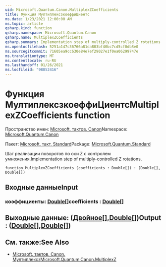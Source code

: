 ```yaml
---
uid: Microsoft.Quantum.Canon.MultiplexZCoefficients
title: Функция МултиплексзкоеффиЦиентс
ms.date: 1/23/2021 12:00:00 AM
ms.topic: article
qsharp.kind: function
qsharp.namespace: Microsoft.Quantum.Canon
qsharp.name: MultiplexZCoefficients
qsharp.summary: Implementation step of multiply-controlled Z rotations.
ms.openlocfilehash: 5251a147c36766a81da803bf40bc7cd5cf0db8e0
ms.sourcegitcommit: 71605ea9cc630e84e7ef29027e1f0ea06299747e
ms.translationtype: MT
ms.contentlocale: ru-RU
ms.lasthandoff: 01/26/2021
ms.locfileid: "98852416"
---
```

# <a name="multiplexzcoefficients-function"></a><span data-ttu-id="4ce01-102">Функция МултиплексзкоеффиЦиентс</span><span class="sxs-lookup"><span data-stu-id="4ce01-102">MultiplexZCoefficients function</span></span>

<span data-ttu-id="4ce01-103">Пространство имен: [Microsoft. тактов. Canon](xref:Microsoft.Quantum.Canon)</span><span class="sxs-lookup"><span data-stu-id="4ce01-103">Namespace: [Microsoft.Quantum.Canon](xref:Microsoft.Quantum.Canon)</span></span>

<span data-ttu-id="4ce01-104">Пакет: [Microsoft. такт. Standard](https://nuget.org/packages/Microsoft.Quantum.Standard)</span><span class="sxs-lookup"><span data-stu-id="4ce01-104">Package: [Microsoft.Quantum.Standard](https://nuget.org/packages/Microsoft.Quantum.Standard)</span></span>


<span data-ttu-id="4ce01-105">Шаг реализации поворотов по оси Z с контролем умножения.</span><span class="sxs-lookup"><span data-stu-id="4ce01-105">Implementation step of multiply-controlled Z rotations.</span></span>

```qsharp
function MultiplexZCoefficients (coefficients : Double[]) : (Double[], Double[])
```


## <a name="input"></a><span data-ttu-id="4ce01-106">Входные данные</span><span class="sxs-lookup"><span data-stu-id="4ce01-106">Input</span></span>

### <a name="coefficients--double"></a><span data-ttu-id="4ce01-107">коэффициенты: [Double](xref:microsoft.quantum.lang-ref.double)[]</span><span class="sxs-lookup"><span data-stu-id="4ce01-107">coefficients : [Double](xref:microsoft.quantum.lang-ref.double)[]</span></span>





## <a name="output--doubledouble"></a><span data-ttu-id="4ce01-108">Выходные данные: ([Двойное](xref:microsoft.quantum.lang-ref.double)[],[Double](xref:microsoft.quantum.lang-ref.double)[])</span><span class="sxs-lookup"><span data-stu-id="4ce01-108">Output : ([Double](xref:microsoft.quantum.lang-ref.double)[],[Double](xref:microsoft.quantum.lang-ref.double)[])</span></span>



## <a name="see-also"></a><span data-ttu-id="4ce01-109">См. также:</span><span class="sxs-lookup"><span data-stu-id="4ce01-109">See Also</span></span>

- [<span data-ttu-id="4ce01-110">Microsoft. тактов. Canon. Мултиплексз</span><span class="sxs-lookup"><span data-stu-id="4ce01-110">Microsoft.Quantum.Canon.MultiplexZ</span></span>](xref:Microsoft.Quantum.Canon.MultiplexZ)
